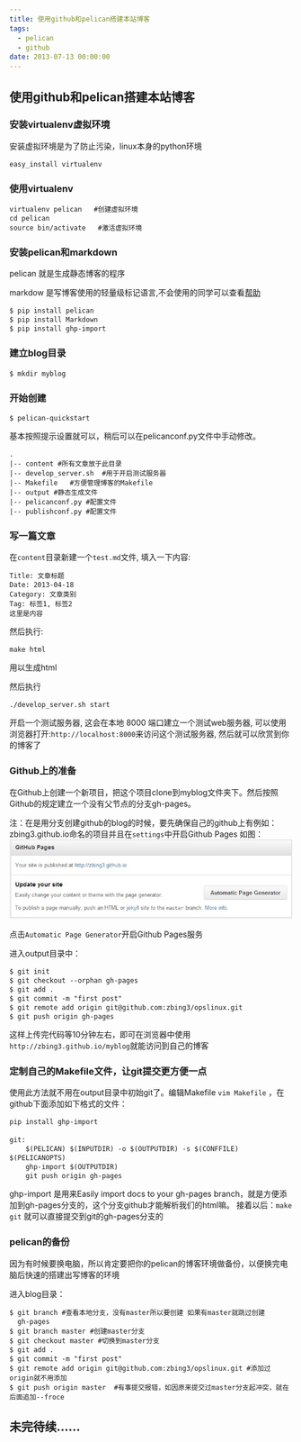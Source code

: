 ```yaml
---
title: 使用github和pelican搭建本站博客
tags:
  - pelican
  - github
date: 2013-07-13 00:00:00
---
```


## 使用github和pelican搭建本站博客

### 安装virtualenv虚拟环境

安装虚拟环境是为了防止污染，linux本身的python环境


```
easy_install virtualenv
```
### 使用virtualenv


```
virtualenv pelican   #创建虚拟环境
cd pelican
source bin/activate   #激活虚拟环境
```

### 安装pelican和markdown

pelican 就是生成静态博客的程序

markdow 是写博客使用的轻量级标记语言,不会使用的同学可以查看[帮助](http://wowubuntu.com/markdown/)


```
$ pip install pelican
$ pip install Markdown
$ pip install ghp-import
```

### 建立blog目录


```
$ mkdir myblog
```

### 开始创建


```
$ pelican-quickstart
```

基本按照提示设置就可以，稍后可以在pelicanconf.py文件中手动修改。


```
.
|-- content #所有文章放于此目录
|-- develop_server.sh  #用于开启测试服务器
|-- Makefile   #方便管理博客的Makefile
|-- output #静态生成文件
|-- pelicanconf.py #配置文件
|-- publishconf.py #配置文件
```

### 写一篇文章

在`content`目录新建一个`test.md`文件, 填入一下内容:


```
Title: 文章标题
Date: 2013-04-18
Category: 文章类别
Tag: 标签1, 标签2    
这里是内容
```

然后执行:


```
make html
```
用以生成html

然后执行


```
./develop_server.sh start
```

开启一个测试服务器, 这会在本地 8000 端口建立一个测试web服务器, 可以使用浏览器打开:`http://localhost:8000`来访问这个测试服务器, 然后就可以欣赏到你的博客了

### Github上的准备

在Github上创建一个新项目，把这个项目clone到myblog文件夹下。然后按照Github的规定建立一个没有父节点的分支gh-pages。

注：在是用分支创建github的blog的时候，要先确保自己的github上有例如：zbing3.github.io命名的项目并且在`settings`中开启Github Pages
如图：
![Alt Github Pages](/media/20130713144403.jpg)

点击`Automatic Page Generator`开启Github Pages服务

进入output目录中：


```
$ git init
$ git checkout --orphan gh-pages
$ git add .
$ git commit -m "first post"
$ git remote add origin git@github.com:zbing3/opslinux.git
$ git push origin gh-pages
```

这样上传完代码等10分钟左右，即可在浏览器中使用`http://zbing3.github.io/myblog`就能访问到自己的博客

### 定制自己的Makefile文件，让git提交更方便一点

使用此方法就不用在output目录中初始git了。编辑Makefile `vim Makefile` ，在github下面添加如下格式的文件：


```
pip install ghp-import

git:
    $(PELICAN) $(INPUTDIR) -o $(OUTPUTDIR) -s $(CONFFILE) $(PELICANOPTS)
    ghp-import $(OUTPUTDIR)
    git push origin gh-pages
```

ghp-import 是用来Easily import docs to your gh-pages branch，就是方便添加到gh-pages分支的，这个分支github才能解析我们的html嘛。
接着以后：`make git` 就可以直接提交到git的gh-pages分支的

### pelican的备份

因为有时候要换电脑，所以肯定要把你的pelican的博客环境做备份，以便换完电脑后快速的搭建出写博客的环境

进入blog目录：


```
$ git branch #查看本地分支，没有master所以要创建 如果有master就跳过创建
  gh-pages
$ git branch master #创建master分支
$ git checkout master #切换到master分支
$ git add .
$ git commit -m "first post"
$ git remote add origin git@github.com:zbing3/opslinux.git #添加过origin就不用添加
$ git push origin master  #有事提交报错，如因原来提交过master分支起冲突，就在后面追加--froce
```

## 未完待续……

